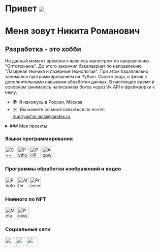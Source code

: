Привет ![](https://user-images.githubusercontent.com/18350557/176309783-0785949b-9127-417c-8b55-ab5a4333674e.gif)
========================================================================================================================================
Меня зовут Никита Романович
========================================================================================================================================

Разработка - это хобби
----------------------

На данный момент времени я являюсь магистром по направлению "Оптотехника". До этого закончил бакалавриат по направлению "Лазерная техника и лазерные технологии". При этом параллельно занимался программированием на Python. Своего рода, я физик с дополнительными навыками обработки данных.
В настоящее время в основном занимаюсь написанием ботов через Vk API и фреймворки к нему.

* 🌍  Я нахожусь в России, Москва
* ✉️  Вы можете со мной связаться по почте: [Kupriyashin.nick@yandex.ru](mailto:Kupriyashin.nick@yandex.ru)

<details>
<summary> ### Мои проекты </summary>

| Название проекта | Описание проекта |
|-----:|---------------|
|     1|               |
|     2|               |
|     3|               |

</details>


### Языки программирования
<p align="left">
<a href="https://docs.microsoft.com/en-us/cpp/?view=msvc-170" target="_blank" rel="noreferrer"><img src="https://raw.githubusercontent.com/danielcranney/readme-generator/main/public/icons/skills/cplusplus-colored.svg" width="36" height="36" alt="C++" /></a>
<a href="https://www.python.org/" target="_blank" rel="noreferrer"><img src="https://raw.githubusercontent.com/danielcranney/readme-generator/main/public/icons/skills/python-colored.svg" width="36" height="36" alt="Python" /></a>
<a href="https://www.php.net/" target="_blank" rel="noreferrer"><img src="https://raw.githubusercontent.com/danielcranney/readme-generator/main/public/icons/skills/php-colored.svg" width="36" height="36" alt="PHP" /></a>
<a href="https://appwrite.io/" target="_blank" rel="noreferrer"><img src="https://raw.githubusercontent.com/danielcranney/readme-generator/main/public/icons/skills/appwrite-colored.svg" width="36" height="36" alt="Appwrite" /></a>
</p>


### Программы обработки изображений и видео

<p align="left">
<a href="https://www.adobe.com/uk/products/photoshop.html" target="_blank" rel="noreferrer"><img src="https://raw.githubusercontent.com/danielcranney/readme-generator/main/public/icons/skills/photoshop-colored.svg" width="36" height="36" alt="Photoshop" /></a>
<a href="https://www.adobe.com/uk/products/aftereffects.html" target="_blank" rel="noreferrer"><img src="https://raw.githubusercontent.com/danielcranney/readme-generator/main/public/icons/skills/aftereffects-colored.svg" width="36" height="36" alt="After Effects" /></a>
<a href="https://www.adobe.com/uk/products/premiere.html" target="_blank" rel="noreferrer"><img src="https://raw.githubusercontent.com/danielcranney/readme-generator/main/public/icons/skills/premierepro-colored.svg" width="36" height="36" alt="Premiere Pro" /></a>
</p>


### Немного по NFT

<p align="left">
<a href="https://metamask.io/" target="_blank" rel="noreferrer"><img src="https://raw.githubusercontent.com/danielcranney/readme-generator/main/public/icons/skills/metamask-colored.svg" width="36" height="36" alt="MetaMask" /></a>
<a href="https://polygon.technology/" target="_blank" rel="noreferrer"><img src="https://raw.githubusercontent.com/danielcranney/readme-generator/main/public/icons/skills/polygon-colored.svg" width="36" height="36" alt="Polygon" /></a>
</p>


### Социальные сети

<p align="left"> <a href="https://www.github.com/Kupriyashin" target="_blank" rel="noreferrer"><img src="https://raw.githubusercontent.com/danielcranney/readme-generator/main/public/icons/socials/github.svg" width="32" height="32" /></a> 
<a href="https://vk.com/kupriyashinnick" target="_blank" rel="noreferrer"><img src="https://www.svgrepo.com/show/303449/vk-1-logo.svg" width="32" height="32" /></a>
<a href="https://t.me/Kupriyashin_nick" target="_blank" rel="noreferrer"><img src="https://www.svgrepo.com/show/452115/telegram.svg" width="32" height="32" /></a>
